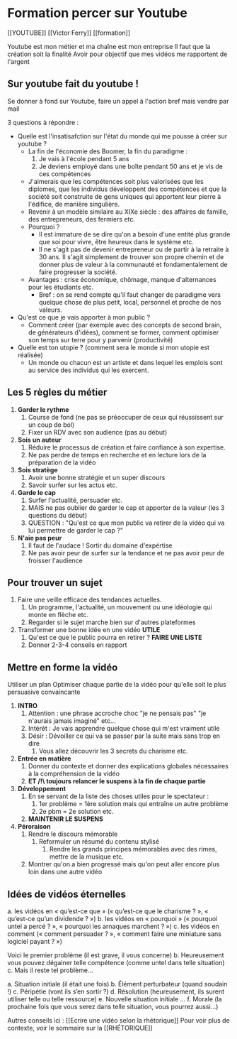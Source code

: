 # Formation percer sur Youtube
[[YOUTUBE]] [[Victor Ferry]] [[formation]]

Youtube est mon métier et ma chaîne est mon entreprise
Il faut que la création soit la finalité
Avoir pour objectif que mes vidéos me rapportent de l'argent

## Sur youtube fait du youtube !
Se donner à fond sur Youtube, faire un appel à l'action bref mais vendre par mail

3 questions à répondre :
* Quelle est l'insatisafction sur l'état du monde qui me pousse à créer sur youtube ?
	* La fin de l'économie des Boomer, la fin du paradigme :
		1. Je vais à l'école pendant 5 ans
		2. Je deviens employé dans une boîte pendant 50 ans et je vis de ces compétences
	* J'aimerais que les compétences soit plus valorisées que les diplomes, que les individus développent des compétences et que la société soit construite de gens uniques qui apportent leur pierre à l'édifice, de manière singulière.
	* Revenir à un modèle similaire au XIXe siècle : des affaires de famille, des entrepreneurs, des fermiers etc.
	* Pourquoi ?
		* Il est immature de se dire qu'on a besoin d'une entité plus grande que soi pour vivre, être heureux dans le système etc.
		* Il ne s'agit pas de devenir entrepreneur ou de partir à la retraite à 30 ans. Il s'agit simplement de trouver son propre chemin et de donner plus de valeur à la communauté et fondamentalement de faire progresser la société.
	* Avantages : crise économique, chômage, manque d'alternances pour les étudiants etc.
		* Bref : on se rend compte qu'il faut changer de paradigme vers quelque chose de plus petit, local, personnel et proche de nos valeurs.
* Qu'est ce que je vais apporter à mon public ?
	* Comment créer (par exemple avec des concepts de second brain, de générateurs d'idées), comment se former, comment optimiser son temps sur terre pour y parvenir (productivité)
* Quelle est ton utopie ? (comment sera le monde si mon utopie est réalisée)
	* Un monde ou chacun est un artiste et dans lequel les emplois sont au service des individus qui les exercent.

## Les 5 règles du métier
1. **Garder le rythme**
	1. Course de fond (ne pas se préoccuper de ceux qui réussissent sur un coup de bol)
	2. Fixer un RDV avec son audience (pas au début)
2. **Sois un auteur**
	1. Réduire le processus de création et faire confiance à son expertise.
	2. Ne pas perdre de temps en recherche et en lecture lors de la préparation de la vidéo
3. **Sois stratège**
	1. Avoir une bonne stratégie et un super discours
	2. Savoir surfer sur les actus etc.
4. **Garde le cap**
	1. Surfer l'actualité, persuader etc.
	2. MAIS ne pas oublier de garder le cap et apporter de la valeur (les 3 questions du début)
	3. QUESTION : "Qu'est ce que mon public va retirer de la vidéo qui va lui permettre de garder le cap ?"
5. **N'aie pas peur**
	1. Il faut de l'audace ! Sortir du domaine d'expértise
	2. Ne pas avoir peur de surfer sur la tendance et ne pas avoir peur de froisser l'audience

## Pour trouver un sujet
1. Faire une veille efficace des tendances actuelles.
	1. Un programme, l'actualité, un mouvement ou une idéologie qui monte en flèche etc.
	2. Regarder si le sujet marche bien sur d'autres plateformes
2. Transformer une bonne idée en une vidéo **UTILE**
	1. Qu'est ce que le public pourra en retirer ? **FAIRE UNE LISTE**
	2. Donner 2-3-4 conseils en rapport

## Mettre en forme la vidéo
Utiliser un plan
Optimiser chaque partie de la vidéo pour qu'elle soit le plus persuasive convaincante

1. **INTRO**
	1. Attention : une phrase accroche choc "je ne pensais pas" "je n'aurais jamais imaginé" etc...
	2. Intérêt : Je vais apprendre quelque chose qui m'est vraiment utile
	3. Désir : Dévoiller ce qui va se passer par la suite mais sans trop en dire
		1. Vous allez découvrir les 3 secrets du charisme etc.
2. **Entrée en matière**
	1. Donner du contexte et donner des explications globales nécessaires à la compréhension de la vidéo
	2. **ET /!\ toujours relancer le suspens à la fin de chaque partie**
3. **Développement**
	1. En se servant de la liste des choses utiles pour le spectateur :
		1. 1er problème = 1ère solution mais qui entraîne un autre problème
		2. 2e pbm = 2e solution etc.
	2. **MAINTENIR LE SUSPENS**
4. **Péroraison**
	1. Rendre le discours mémorable
		1. Reformuler un résumé du contenu stylisé
			1. Rendre les grands principes mémorables avec des rimes, mettre de la musique etc.
	2. Montrer qu'on a bien progressé mais qu'on peut aller encore plus loin dans une autre vidéo

## Idées de vidéos éternelles
a. les vidéos en « qu’est-ce que » (« qu’est-ce que le charisme ? », « qu’est-ce qu’un
dividende ? »)
b. les vidéos en « pourquoi » (« pourquoi untel a percé ? », « pourquoi les arnaques
marchent ? »)
c. les vidéos en comment (« comment persuader ? », « comment faire une
miniature sans logiciel payant ? »)

Voici le premier problème (il est grave, il vous concerne)
b. Heureusement vous pouvez dégainer telle compétence (comme untel dans telle
situation)
c. Mais il reste tel problème...

a. Situation initiale (il était une fois)
b. Élément perturbateur (quand soudain !)
c. Péripétie (vont ils s’en sortir ?)
d. Résolution (heureusement, ils surent utiliser telle ou telle ressource)
e. Nouvelle situation initiale
…
f. Morale (la prochaine fois que vous serez dans telle situation, vous pourrez aussi…)

Autres conseils ici : [[Ecrire une vidéo selon la rhétorique]]
Pour voir plus de contexte, voir le sommaire sur la [[RHÉTORIQUE]]